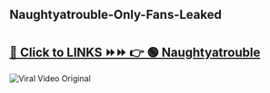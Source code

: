 
 ## Naughtyatrouble-Only-Fans-Leaked

# <h2><a href="https://clipsfans.com/Naughtyatrouble&ref=git">🔗 Click to LINKS ⏩⏩ 👉 🟢 Naughtyatrouble </a></h2>

<a href="https://clipsfans.com/Naughtyatrouble&ref=git" rel="nofollow" data-target="animated-image.originalLink"><img src="https://i.ibb.co.com/xMMVF88/686577567.gif" alt="Viral Video Original" style="max-width: 100%; display: inline-block;" data-target="animated-image.originalImage"></a>
